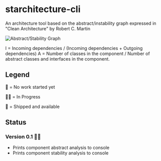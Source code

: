 # starchitecture-cli
An architecture tool based on the abstract/instability graph expressed in "Clean Architecture" by Robert C. Martin

![Abstract/Stability Graph](https://adriancitu.files.wordpress.com/2017/12/sapprinciple1.png)

I = Incoming dependencies / (Incoming dependencies + Outgoing dependencies)
A = Number of classes in the component / Number of abstract classes and interfaces in the component.

## Legend

🧠 = No work started yet

👨‍💻 = In Progress 

🚢 = Shipped and available

## Status

### Version 0.1 👨‍💻 
- Prints component abstract analysis to console
- Prints component stability analysis to console